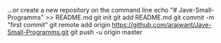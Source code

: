 …or create a new repository on the command line
echo "# Jave-Small-Programms" >> README.md
git init
git add README.md
git commit -m "first commit"
git remote add origin https://github.com/arajwant/Jave-Small-Programms.git
git push -u origin master
